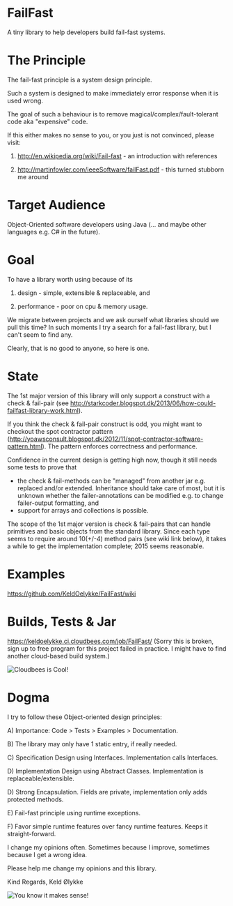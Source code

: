 FailFast
========

A tiny library to help developers build fail-fast systems.


The Principle
=============

The fail-fast principle is a system design principle. 

Such a system is designed to make immediately error response when it is used wrong.

The goal of such a behaviour is to remove magical/complex/fault-tolerant code aka "expensive" code.

If this either makes no sense to you, or you just is not convinced, please visit:

 1) http://en.wikipedia.org/wiki/Fail-fast - an introduction with references
 
 2) http://martinfowler.com/ieeeSoftware/failFast.pdf - this turned stubborn me around
 

Target Audience
===============

Object-Oriented software developers using Java (... and maybe other languages e.g. C# in the future).


Goal
====

To have a library worth using because of its 

 1) design - simple, extensible & replaceable, and
 
 2) performance - poor on cpu & memory usage.
 
We migrate between projects and we ask ourself what libraries should we pull this time? 
In such moments I try a search for a fail-fast library, but I can't seem to find any.

Clearly, that is no good to anyone, so here is one.

State
========

The 1st major version of this library will only support a construct with a check & fail-pair (see http://starkcoder.blogspot.dk/2013/06/how-could-failfast-library-work.html).

If you think the check & fail-pair construct is odd, you might want to checkout the spot contractor pattern (http://yoawsconsult.blogspot.dk/2012/11/spot-contractor-software-pattern.html). The pattern enforces correctness and performance.

Confidence in the current design is getting high now, though it still needs some tests to prove that
 - the check & fail-methods can be "managed" from another jar e.g. replaced and/or extended. Inheritance should take care of most, but it is unknown whether the failer-annotations can be modified e.g. to change failer-output formatting, and
 - support for arrays and collections is possible.

The scope of the 1st major version is check & fail-pairs that can handle primitives and basic objects from the standard library. Since each type seems to require around 10(+/-4) method pairs (see wiki link below), it takes a while to get the implementation complete; 2015 seems reasonable.

Examples
========

https://github.com/KeldOelykke/FailFast/wiki


Builds, Tests & Jar
===================

https://keldoelykke.ci.cloudbees.com/job/FailFast/ (Sorry this is broken, sign up to free program for this project failed in practice. I might have to find another cloud-based build system.)

![Cloudbees is Cool!](http://cloudbees.prod.acquia-sites.com/sites/default/files/styles/large/public/Button-Built-on-CB-1.png)


Dogma
=====

I try to follow these Object-oriented design principles:

A) Importance: Code > Tests > Examples > Documentation.

B) The library may only have 1 static entry, if really needed.

C) Specification Design using Interfaces. Implementation calls Interfaces.

D) Implementation Design using Abstract Classes. Implementation is replaceable/extensible.

D) Strong Encapsulation. Fields are private, implementation only adds protected methods.

E) Fail-fast principle using runtime exceptions.

F) Favor simple runtime features over fancy runtime features. Keeps it straight-forward.  

I change my opinions often. Sometimes because I improve, sometimes because I get a wrong idea.

Please help me change my opinions and this library.


Kind Regards,
Keld Ølykke


![You know it makes sense!](http://cloudbees.prod.acquia-sites.com/sites/default/files/styles/large/public/Button-Powered-by-CB.png)
